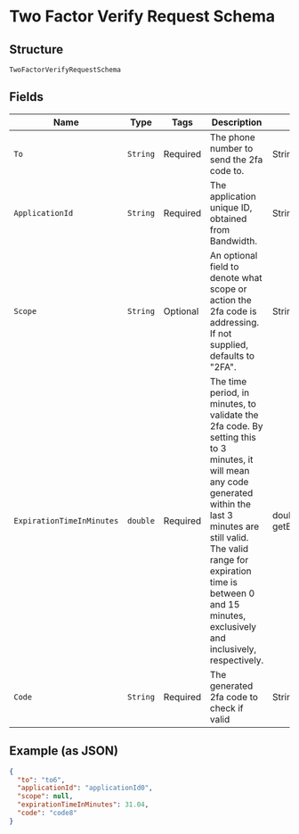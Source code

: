 
# Two Factor Verify Request Schema

## Structure

`TwoFactorVerifyRequestSchema`

## Fields

| Name | Type | Tags | Description | Getter | Setter |
|  --- | --- | --- | --- | --- | --- |
| `To` | `String` | Required | The phone number to send the 2fa code to. | String getTo() | setTo(String to) |
| `ApplicationId` | `String` | Required | The application unique ID, obtained from Bandwidth. | String getApplicationId() | setApplicationId(String applicationId) |
| `Scope` | `String` | Optional | An optional field to denote what scope or action the 2fa code is addressing.  If not supplied, defaults to "2FA". | String getScope() | setScope(String scope) |
| `ExpirationTimeInMinutes` | `double` | Required | The time period, in minutes, to validate the 2fa code.  By setting this to 3 minutes, it will mean any code generated within the last 3 minutes are still valid.  The valid range for expiration time is between 0 and 15 minutes, exclusively and inclusively, respectively. | double getExpirationTimeInMinutes() | setExpirationTimeInMinutes(double expirationTimeInMinutes) |
| `Code` | `String` | Required | The generated 2fa code to check if valid | String getCode() | setCode(String code) |

## Example (as JSON)

```json
{
  "to": "to6",
  "applicationId": "applicationId0",
  "scope": null,
  "expirationTimeInMinutes": 31.04,
  "code": "code8"
}
```

